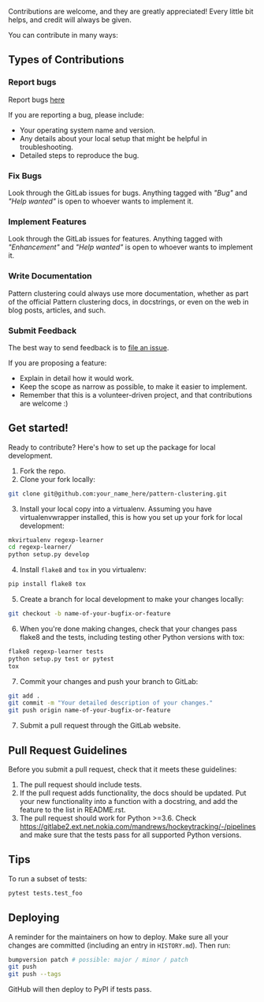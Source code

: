 Contributions are welcome, and they are greatly appreciated! Every little bit
helps, and credit will always be given.

You can contribute in many ways:

## Types of Contributions

### Report bugs

Report bugs [here](https://gitlabe2.ext.net.nokia.com/mandrews/hockeytracking/-/issues)

If you are reporting a bug, please include:

* Your operating system name and version.
* Any details about your local setup that might be helpful in troubleshooting.
* Detailed steps to reproduce the bug.

### Fix Bugs

Look through the GitLab issues for bugs. Anything tagged with _"Bug"_ and _"Help
wanted"_ is open to whoever wants to implement it.

### Implement Features

Look through the GitLab issues for features. Anything tagged with _"Enhancement"_
and _"Help wanted"_ is open to whoever wants to implement it.

### Write Documentation

Pattern clustering could always use more documentation, whether as part of the
official Pattern clustering docs, in docstrings, or even on the web in blog posts,
articles, and such.

### Submit Feedback

The best way to send feedback is to [file an issue](https://gitlabe2.ext.net.nokia.com/mandrews/hockeytracking).

If you are proposing a feature:

* Explain in detail how it would work.
* Keep the scope as narrow as possible, to make it easier to implement.
* Remember that this is a volunteer-driven project, and that contributions
  are welcome :)

## Get started!

Ready to contribute? Here's how to set up the package for local development.

1. Fork the repo.
2. Clone your fork locally:

```bash
git clone git@github.com:your_name_here/pattern-clustering.git
```

3. Install your local copy into a virtualenv. Assuming you have virtualenvwrapper installed, this is how you set up your fork for local development:

```bash
mkvirtualenv regexp-learner 
cd regexp-learner/
python setup.py develop
```

4. Install  `flake8` and `tox` in you virtualenv:

```bash
pip install flake8 tox
```

5. Create a branch for local development to make your changes locally:

```bash
git checkout -b name-of-your-bugfix-or-feature
```

6. When you're done making changes, check that your changes pass flake8 and the
   tests, including testing other Python versions with tox:

```bash
flake8 regexp-learner tests
python setup.py test or pytest
tox
```

7. Commit your changes and push your branch to GitLab:

```bash
git add .
git commit -m "Your detailed description of your changes."
git push origin name-of-your-bugfix-or-feature
```

7. Submit a pull request through the GitLab website.

## Pull Request Guidelines

Before you submit a pull request, check that it meets these guidelines:

1. The pull request should include tests.
2. If the pull request adds functionality, the docs should be updated. Put
   your new functionality into a function with a docstring, and add the
   feature to the list in README.rst.
3. The pull request should work for Python >=3.6. Check
   https://gitlabe2.ext.net.nokia.com/mandrews/hockeytracking/-/pipelines
   and make sure that the tests pass for all supported Python versions.

## Tips

To run a subset of tests:

```bash
pytest tests.test_foo
```

## Deploying

A reminder for the maintainers on how to deploy.
Make sure all your changes are committed (including an entry in `HISTORY.md`).
Then run:

```bash
bumpversion patch # possible: major / minor / patch
git push
git push --tags
```

GitHub will then deploy to PyPI if tests pass.
